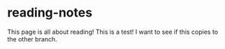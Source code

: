 # reading-notes
This page is all about reading! This is a test! I want to see if this copies to the other branch.
